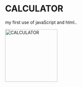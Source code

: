 # CALCULATOR

my first use of javaScript and html..

<img width="170" alt="CALCULATOR" src="https://user-images.githubusercontent.com/62115527/168456743-a604e6dd-e5fd-4709-8270-00382e2407e1.png">
